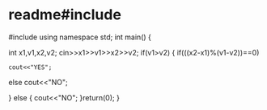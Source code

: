 # readme#include<iostream>
#include<string>
using namespace std;
int main()
{

int x1,v1,x2,v2;
cin>>x1>>v1>>x2>>v2;
if(v1>v2)
{
if(((x2-x1)%(v1-v2))==0)

    cout<<"YES";

else 
    cout<<"NO";

}
else
{
    cout<<"NO";
}return(0);
}


